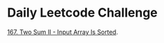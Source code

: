 # Daily Leetcode Challenge
[167. Two Sum II - Input Array Is Sorted](https://leetcode.com/problems/two-sum-ii-input-array-is-sorted/).